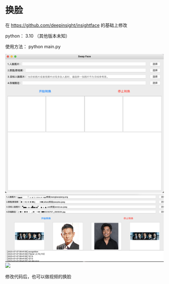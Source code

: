 <h1>换脸</h1>

在 https://github.com/deepinsight/insightface 的基础上修改

python： 3.10 （其他版本未知）

使用方法： python main.py 

<img src="resource/1.png">
<img src="resource/3.png">
<img src="resource/2.png">

修改代码后，也可以做视频的换脸

